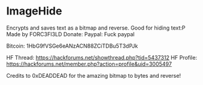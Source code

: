 # ImageHide
Encrypts and saves text as a bitmap and reverse. Good for hiding text:P
Made by FORC3FI3LD
Donate:
Paypal: Fuck paypal

Bitcoin: 1HbG9fVSGe6eANzACN88ZCiTDBu5T3dPJk

HF Thread: https://hackforums.net/showthread.php?tid=5437312
HF Profile: https://hackforums.net/member.php?action=profile&uid=3005497

Credits to 0xDEADDEAD for the amazing bitmap to bytes and reverse!
